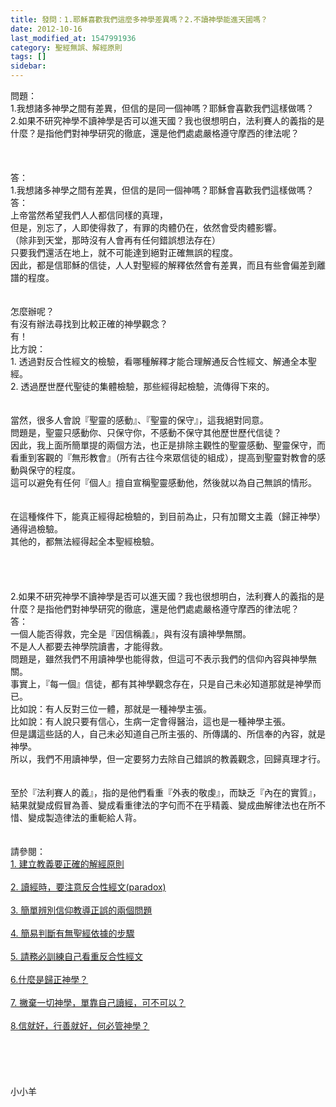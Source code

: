 ```yaml
---
title: 發問：1.耶穌喜歡我們這麼多神學差異嗎？2.不讀神學能進天國嗎？
date: 2012-10-16
last_modified_at: 1547991936
category: 聖經無誤、解經原則
tags: []
sidebar: 
---
```


<p>問題： <br/> 1.我想諸多神學之間有差異，但信的是同一個神嗎？耶穌會喜歡我們這樣做嗎？<br/> 2.如果不研究神學不讀神學是否可以進天國？我也很想明白，法利賽人的義指的是什麼？是指他們對神學研究的徹底，還是他們處處嚴格遵守摩西的律法呢？<br/><br/><!--more--><br/><br/>答：<br/> 1.我想諸多神學之間有差異，但信的是同一個神嗎？耶穌會喜歡我們這樣做嗎？<br/>答：<br/>上帝當然希望我們人人都信同樣的真理，<br/>但是，別忘了，人即使得救了，有罪的肉體仍在，依然會受肉體影響。<br/>（除非到天堂，那時沒有人會再有任何錯誤想法存在）<br/>只要我們還活在地上，就不可能達到絕對正確無誤的程度。<br/>因此，都是信耶穌的信徒，人人對聖經的解釋依然會有差異，而且有些會偏差到離譜的程度。<br/> <br/><br/>怎麼辦呢？<br/>有沒有辦法尋找到比較正確的神學觀念？<br/>有！<br/>比方說：<br/>1.     透過對反合性經文的檢驗，看哪種解釋才能合理解通反合性經文、解通全本聖經。<br/>2.     透過歷世歷代聖徒的集體檢驗，那些經得起檢驗，流傳得下來的。<br/> <br/><br/>當然，很多人會說『聖靈的感動』、『聖靈的保守』，這我絕對同意。<br/>問題是，聖靈只感動你、只保守你，不感動不保守其他歷世歷代信徒？<br/>因此，我上面所簡單提的兩個方法，也正是排除主觀性的聖靈感動、聖靈保守，而看重到客觀的『無形教會』（所有古往今來眾信徒的組成），提高到聖靈對教會的感動與保守的程度。<br/>這可以避免有任何『個人』擅自宣稱聖靈感動他，然後就以為自己無誤的情形。<br/> <br/><br/>在這種條件下，能真正經得起檢驗的，到目前為止，只有加爾文主義（歸正神學）通得過檢驗。<br/>其他的，都無法經得起全本聖經檢驗。<br/> <br/> <br/><br/><br/>2.如果不研究神學不讀神學是否可以進天國？我也很想明白，法利賽人的義指的是什麼？是指他們對神學研究的徹底，還是他們處處嚴格遵守摩西的律法呢？<br/> 答：<br/>一個人能否得救，完全是『因信稱義』，與有沒有讀神學無關。<br/>不是人人都要去神學院讀書，才能得救。<br/>問題是，雖然我們不用讀神學也能得救，但這可不表示我們的信仰內容與神學無關。<br/>事實上，『每一個』信徒，都有其神學觀念存在，只是自己未必知道那就是神學而已。<br/>比如說：有人反對三位一體，那就是一種神學主張。<br/>比如說：有人說只要有信心，生病一定會得醫治，這也是一種神學主張。<br/>但是講這些話的人，自己未必知道自己所主張的、所傳講的、所信奉的內容，就是神學。<br/>所以，我們不用讀神學，但一定要努力去除自己錯誤的教義觀念，回歸真理才行。<br/> <br/><br/>至於『法利賽人的義』，指的是他們看重『外表的敬虔』，而缺乏『內在的實質』，<br/>結果就變成假冒為善、變成看重律法的字句而不在乎精義、變成曲解律法也在所不惜、變成製造律法的重軛給人背。<br/><br/><br/>請參閱：<br/><a href="/posts/269191884">1.     建立教義要正確的解經原則</a><br/><br/><a href="/posts/269191908">2.     讀經時，要注意反合性經文(paradox)</a><br/><br/><a href="/posts/269192848">3.     簡單辨別信仰教導正誤的兩個問題</a><br/><br/><a href="/posts/269193232">4.     簡易判斷有無聖經依據的步驟</a><br/><br/><a href="/posts/269194548">5.     請務必訓練自己看重反合性經文</a><br/><br/><a href="/posts/269192384">6.什麼是歸正神學？</a><br/><br/><a href="/posts/269194072">7. 撇棄一切神學，單靠自己讀經，可不可以？</a><br/><br/><a href="/posts/269195848">8.信就好，行善就好，何必管神學？</a><br/><br/><br/><br/><br/><br/>小小羊<br/><br/><br/><br/><br/></p>